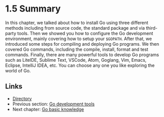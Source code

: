 # 1.5 Summary

In this chapter, we talked about how to install Go using three different methods including from source code, the standard package and via third-party tools. Then we showed you how to configure the Go development environment, mainly covering how to setup your `$GOPATH`. After that, we introduced some steps for compiling and deploying Go programs. We then covered Go commands, including the compile, install, format and test commands. Finally, there are many powerful tools to develop Go programs such as LiteIDE, Sublime Text, VSCode, Atom, Goglang, Vim, Emacs, Eclipse, IntelliJ IDEA, etc. You can choose any one you like exploring the world of Go.

## Links

- [Directory](preface.md)
- Previous section: [Go development tools](01.4.md)
- Next chapter: [Go basic knowledge](02.0.md)
